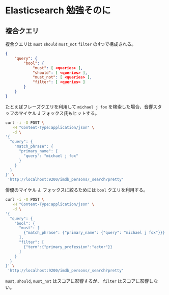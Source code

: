 # Elasticsearch 勉強そのに

## 複合クエリ

複合クエリは `must` `should` `must_not` `filter` の4つで構成される。

```json
{
    "query": {
        "bool": {
            "must": [ <queries> ],
            "should": [ <queries> ],
            "must_not": [ <queries> ],
            "filter": [ <queries> ]
        }
    }
}
```

たとえばフレーズクエリを利用して `michael j fox` を検索した場合、音響スタッフのマイケル J フォックス氏もヒットする。

```sh
curl -i -X POST \
   -H "Content-Type:application/json" \
   -d \
'{
  "query": {
    "match_phrase": {
      "primary_name": {
        "query": "michael j fox"
      }
    }
  }
}' \
 'http://localhost:9200/imdb_persons/_search?pretty'
```

俳優のマイケル J. フォックスに絞るためには `bool` クエリを利用する。

```sh
curl -i -X POST \
   -H "Content-Type:application/json" \
   -d \
'{
  "query": {
    "bool": {
      "must": [
        {"match_phrase": {"primary_name": {"query": "michael j fox"}}}
      ],
      "filter": [
        {"term":{"primary_profession":"actor"}}
      ]
    }
  }
}' \
 'http://localhost:9200/imdb_persons/_search?pretty'
```

`must`, `should`, `must_not` はスコアに影響するが、 `filter` はスコアに影響しない。